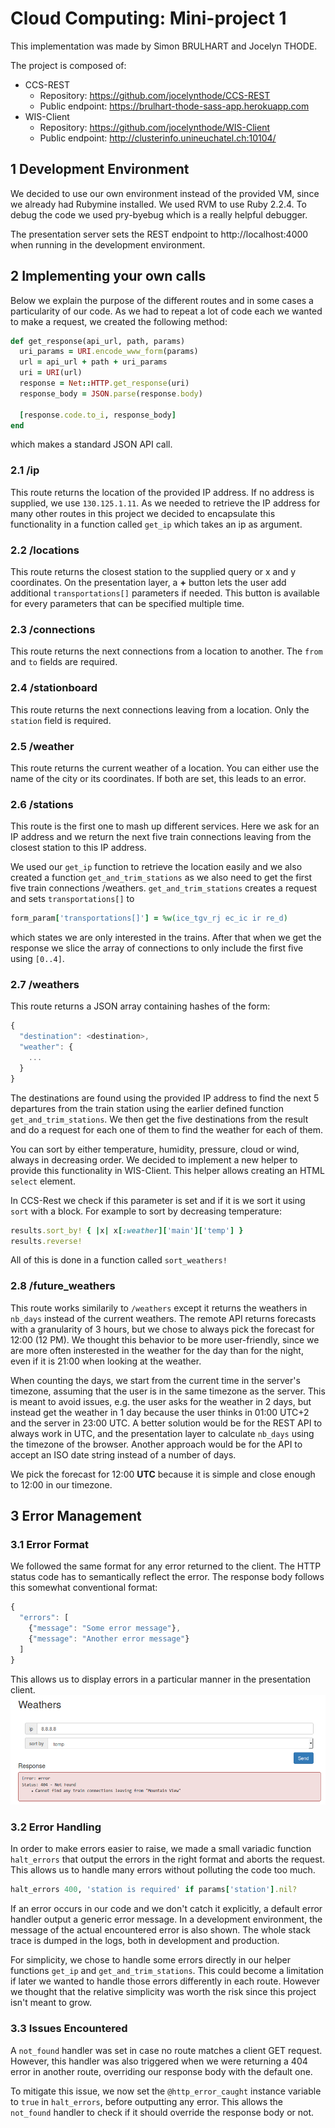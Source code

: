# Cloud Computing: Mini-project 1
This implementation was made by Simon BRULHART and Jocelyn THODE.

The project is composed of:
* CCS-REST
    * Repository: https://github.com/jocelynthode/CCS-REST
    * Public endpoint: https://brulhart-thode-sass-app.herokuapp.com
* WIS-Client
    * Repository: https://github.com/jocelynthode/WIS-Client
    * Public endpoint: http://clusterinfo.unineuchatel.ch:10104/

## 1 Development Environment
We decided to use our own environment instead of the provided VM, since we already had Rubymine installed. We used RVM to use Ruby 2.2.4. To debug the code we used pry-byebug which is a really helpful debugger.

The presentation server sets the REST endpoint to http://localhost:4000 when running in the development environment.

## 2 Implementing your own calls
Below we explain the purpose of the different routes and in some cases a particularity of our code. As we had to repeat a lot of code each we wanted to make a request, we created the following method:
```ruby
def get_response(api_url, path, params)
  uri_params = URI.encode_www_form(params)
  url = api_url + path + uri_params
  uri = URI(url)
  response = Net::HTTP.get_response(uri)
  response_body = JSON.parse(response.body)

  [response.code.to_i, response_body]
end
```
which makes a standard JSON API call.

### 2.1 /ip
This route returns the location of the provided IP address. If no address is supplied, we use `130.125.1.11`. As we needed to retrieve the IP address for many other routes in this project we decided to encapsulate this functionality in a function called `get_ip` which takes an ip as argument.

### 2.2 /locations
This route returns the closest station to the supplied query or x and y coordinates. On the presentation layer, a **+** button lets the user add additional `transportations[]` parameters if needed. This button is available for every parameters that can be specified multiple time.

### 2.3 /connections
This route returns the next connections from a location to another. The `from` and `to` fields are required.

### 2.4 /stationboard
This route returns the next connections leaving from a location. Only the `station` field is required.

### 2.5 /weather
This route returns the current weather of a location. You can either use the name of the city or its coordinates. If both are set, this leads to an error.

### 2.6 /stations
This route is the first one to mash up different services. Here we ask for an IP address and we return the next five train connections leaving from the closest station to this IP address.

We used our `get_ip` function to retrieve the location easily and we also created a function `get_and_trim_stations` as we also need to get the first five train connections /weathers. `get_and_trim_stations` creates a request and sets `transportations[]` to
```ruby
form_param['transportations[]'] = %w(ice_tgv_rj ec_ic ir re_d)
```
which states we are only interested in the trains. After that when we get the response we slice the array of connections to only include the first five using `[0..4]`.

### 2.7 /weathers
This route returns a JSON array containing hashes of the form:
```javascript
{
  "destination": <destination>,
  "weather": {
    ...
  }
}
```
The destinations are found using the provided IP address to find the next 5 departures from the train station using the earlier defined function `get_and_trim_stations`. We then get the five destinations from the result and do a request for each one of them to find the weather for each of them.

You can sort by either temperature, humidity, pressure,
cloud or wind, always in decreasing order. We decided to implement a new helper to provide this functionality in WIS-Client. This helper allows creating an HTML `select` element.

In CCS-Rest we check if this parameter is set and if it is we sort it using `sort` with a block. For example to sort by decreasing temperature:
```ruby
results.sort_by! { |x| x[:weather]['main']['temp'] }
results.reverse!
```
All of this is done in a function called `sort_weathers!`

### 2.8 /future_weathers
This route works similarily to `/weathers` except it returns the weathers in `nb_days` instead of the current weathers.
The remote API returns forecasts with a granularity of 3 hours, but we chose to always pick the forecast for 12:00 (12 PM). We thought this behavior to be more user-friendly, since we are more often insterested in the weather for the day than for the night, even if it is 21:00 when looking at the weather.

When counting the days, we start from the current time in the server's timezone, assuming that the user is in the same timezone as the server. This is meant to avoid issues, e.g. the user asks for the weather in 2 days, but instead get the weather in 1 day because the user thinks in 01:00 UTC+2 and the server in 23:00 UTC.
A better solution would be for the REST API to always work in UTC, and the presentation layer to calculate `nb_days` using the timezone of the browser. Another approach would be for the API to accept an ISO date string instead of a number of days.

We pick the forecast for 12:00 **UTC** because it is simple and close enough to 12:00 in our timezone.

## 3 Error Management
### 3.1 Error Format
We followed the same format for any error returned to the client. The HTTP status code has to semantically reflect the error. The response body follows this somewhat conventional format:
```javascript
{
  "errors": [
    {"message": "Some error message"},
    {"message": "Another error message"}
  ]
}
```
This allows us to display errors in a particular manner in the presentation client.
![Error on presentation layer](https://github.com/jocelynthode/CCS-REST/raw/master/report/error_sc.png)
### 3.2 Error Handling
In order to make errors easier to raise, we made a small variadic function `halt_errors` that output the errors in the right format and aborts the request.
This allows us to handle many errors without polluting the code too much.
```ruby
halt_errors 400, 'station is required' if params['station'].nil?
```

If an error occurs in our code and we don't catch it explicitly, a default error handler output a generic error message. In a development environment, the message of the actual encountered error is also shown.
The whole stack trace is dumped in the logs, both in development and production.

For simplicity, we chose to handle some errors directly in our helper functions `get_ip` and `get_and_trim_stations`. This could become a limitation if later we wanted to handle those errors differently in each route. However we thought that the relative simplicity was worth the risk since this project isn't meant to grow.

### 3.3 Issues Encountered
A `not_found` handler was set in case no route matches a client GET request. However, this handler was also triggered when we were returning a 404 error in another route, overriding our response body with the default one.

To mitigate this issue, we now set the `@http_error_caught` instance variable to `true` in `halt_errors`, before outputting any error. This allows the `not_found` handler to check if it should override the response body or not.
